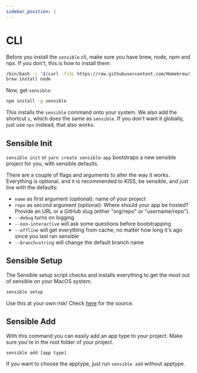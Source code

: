 ```yaml
---
sidebar_position: 1
---
```


# CLI

Before you install the `sensible` cli, make sure you have brew, node, npm and npx. If you don't, this is how to install them:

```bash
/bin/bash -c "$(curl -fsSL https://raw.githubusercontent.com/Homebrew/install/HEAD/install.sh)"
brew install node
```

Now, get `sensible`:

```bash
npm install -g sensible
```

This installs the `sensible` command onto your system. We also add the shortcut `s`, which does the same as `sensible`.
If you don't want it globally, just use `npx` instead, that also works.

## Sensible Init

`sensible init` or `yarn create sensible-app` bootstraps a new sensible project for you, with sensible defaults.

There are a couple of flags and arguments to alter the way it works. Everything is optional, and it is recommended to KISS, be sensible, and just live with the defaults:

- `name` as first argument (optional): name of your project
- `repo` as second argument (optional): Where should your app be hosted? Provide an URL or a GitHub slug (either "org/repo" or "username/repo").
- `--debug` turns on logging
- `--non-interactive` will ask some questions before bootstrapping
- `--offline` will get everything from cache, no matter how long it's ago since you last ran sensible
- `--branch=string` will change the default branch name

## Sensible Setup

The Sensible setup script checks and installs everything to get the most out of sensible on your MacOS system.

```bash
sensible setup
```

Use this at your own risk! Check [here](https://github.com/Code-From-Anywhere/sensible/blob/main/packages/sensible/setup-mac/install.sh) for the source.

## Sensible Add

With this command you can easily add an app type to your project. Make sure you're in the root folder of your project.

```bash
sensible add [app type]
```

If you want to choose the apptype, just run `sensible add` without apptype.
